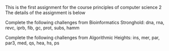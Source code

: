 This is the first assignment for the course principles of computer science 2
The details of the assignment is below

Complete the following challenges from Bioinformatics Stronghold:
dna, rna, revc, iprb, fib, gc, prot, subs, hamm

Complete the following challenges from Algorithmic Heights: ins, mer, par, par3, med, qs, hea, hs, ps
